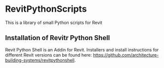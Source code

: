 # RevitPythonScripts

This is a library of small Python scripts for Revit


## Installation of Revitr Python Shell

Revit Python Shell is an Addin for Revit. Installers and install instructions for different Revit versions can be found here: <https://github.com/architecture-building-systems/revitpythonshell>.
